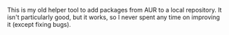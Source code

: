 This is my old helper tool to add packages from AUR to a local repository.
It isn't particularly good, but it works, so I never spent any time on improving it (except fixing bugs).
